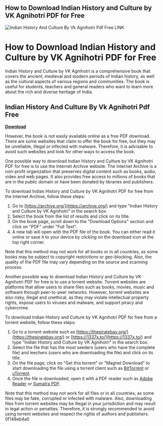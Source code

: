 ## How to Download Indian History and Culture by VK Agnihotri PDF for Free

 
![Indian History And Culture By Vk Agnihotri Pdf Free __LINK__](https://www.ncbi.nlm.nih.gov/corehtml/pmc/pmcgifs/pmc-graphic-share.png?_=0)

 
# How to Download Indian History and Culture by VK Agnihotri PDF for Free
 
Indian History and Culture by VK Agnihotri is a comprehensive book that covers the ancient, medieval and modern periods of Indian history, as well as the cultural aspects of various regions and communities. The book is useful for students, teachers and general readers who want to learn more about the rich and diverse heritage of India.
 
## Indian History And Culture By Vk Agnihotri Pdf Free


[**Download**](https://www.google.com/url?q=https%3A%2F%2Fssurll.com%2F2tKFvY&sa=D&sntz=1&usg=AOvVaw1R-GjWm66N1_tmF7IwLeQl)

 
However, the book is not easily available online as a free PDF download. There are some websites that claim to offer the book for free, but they may be unreliable, illegal or infected with malware. Therefore, it is advisable to avoid such websites and look for other ways to access the book.
 
One possible way to download Indian History and Culture by VK Agnihotri PDF for free is to use the Internet Archive website. The Internet Archive is a non-profit organization that preserves digital content such as books, audio, video and web pages. It also provides free access to millions of books that are in the public domain or have been donated by libraries and publishers.
 
To download Indian History and Culture by VK Agnihotri PDF for free from the Internet Archive, follow these steps:
 
1. Go to [https://archive.org/](https://archive.org/) and type "Indian History and Culture by VK Agnihotri" in the search box.
2. Select the book from the list of results and click on its title.
3. On the book page, scroll down to the "Download Options" section and click on "PDF" under "Full Text".
4. A new tab will open with the PDF file of the book. You can either read it online or save it to your device by clicking on the download icon at the top right corner.

Note that this method may not work for all books or in all countries, as some books may be subject to copyright restrictions or geo-blocking. Also, the quality of the PDF file may vary depending on the source and scanning process.
 
Another possible way to download Indian History and Culture by VK Agnihotri PDF for free is to use a torrent website. Torrent websites are platforms that allow users to share files such as books, movies, music and software through peer-to-peer networks. However, torrent websites are also risky, illegal and unethical, as they may violate intellectual property rights, expose users to viruses and malware, and support piracy and cybercrime.
 
To download Indian History and Culture by VK Agnihotri PDF for free from a torrent website, follow these steps:

1. Go to a torrent website such as [https://thepiratebay.org/](https://thepiratebay.org/) or [https://1337x.to/](https://1337x.to/) and type "Indian History and Culture by VK Agnihotri" in the search box.
2. Select the file that has the most seeders (users who have the complete file) and leechers (users who are downloading the file) and click on its title.
3. On the file page, click on "Get this torrent" or "Magnet Download" to start downloading the file using a torrent client such as [BitTorrent](https://www.bittorrent.com/) or [uTorrent](https://www.utorrent.com/).
4. Once the file is downloaded, open it with a PDF reader such as [Adobe Reader](https://get.adobe.com/reader/) or [Sumatra PDF](https://www.sumatrapdfreader.org/free-pdf-reader.html).

Note that this method may not work for all files or in all countries, as some files may be fake, corrupted or infected with malware. Also, downloading files from torrent websites may be illegal in your jurisdiction and may result in legal action or penalties. Therefore, it is strongly recommended to avoid using torrent websites and respect the rights of authors and publishers.
 0f148eb4a0
